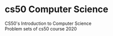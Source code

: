# cs50 Computer Science
CS50's Introduction to Computer Science
</br>
Problem sets of cs50 course 2020
